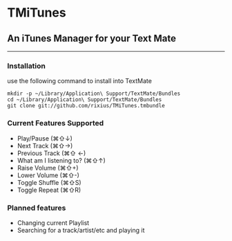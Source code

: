 # TMiTunes
## An iTunes Manager for your Text Mate
***

### Installation
use the following command to install into TextMate

    mkdir -p ~/Library/Application\ Support/TextMate/Bundles
    cd ~/Library/Application\ Support/TextMate/Bundles
    git clone git://github.com/rixius/TMiTunes.tmbundle

### Current Features Supported
 - Play/Pause (⌘⇧↓)
 - Next Track (⌘⇧→)
 - Previous Track (⌘⇧ ←)
 - What am I listening to? (⌘⇧↑)
 - Raise Volume (⌘⇧+)
 - Lower Volume (⌘⇧-)
 - Toggle Shuffle (⌘⇧S)
 - Toggle Repeat (⌘⇧R)
 
### Planned features
 - Changing current Playlist
 - Searching for a track/artist/etc and playing it